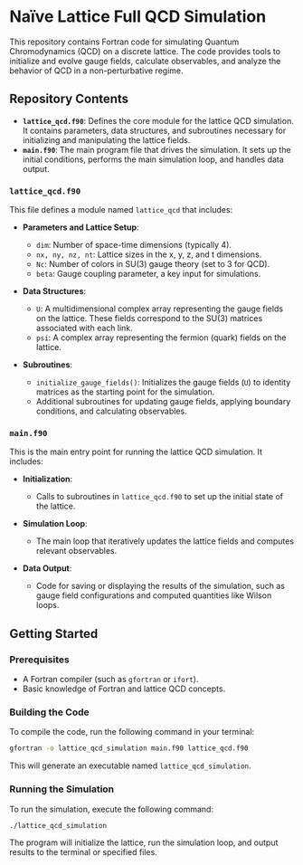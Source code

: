 # Naïve Lattice Full QCD Simulation

This repository contains Fortran code for simulating Quantum Chromodynamics (QCD) on a discrete lattice. The code provides tools to initialize and evolve gauge fields, calculate observables, and analyze the behavior of QCD in a non-perturbative regime.

## Repository Contents

- **`lattice_qcd.f90`**: Defines the core module for the lattice QCD simulation. It contains parameters, data structures, and subroutines necessary for initializing and manipulating the lattice fields.
- **`main.f90`**: The main program file that drives the simulation. It sets up the initial conditions, performs the main simulation loop, and handles data output.


### `lattice_qcd.f90`

This file defines a module named `lattice_qcd` that includes:

- **Parameters and Lattice Setup**:
  - `dim`: Number of space-time dimensions (typically 4).
  - `nx, ny, nz, nt`: Lattice sizes in the x, y, z, and t dimensions.
  - `Nc`: Number of colors in SU(3) gauge theory (set to 3 for QCD).
  - `beta`: Gauge coupling parameter, a key input for simulations.

- **Data Structures**:
  - `U`: A multidimensional complex array representing the gauge fields on the lattice. These fields correspond to the SU(3) matrices associated with each link.
  - `psi`: A complex array representing the fermion (quark) fields on the lattice.

- **Subroutines**:
  - `initialize_gauge_fields()`: Initializes the gauge fields (`U`) to identity matrices as the starting point for the simulation.
  - Additional subroutines for updating gauge fields, applying boundary conditions, and calculating observables.

### `main.f90`

This is the main entry point for running the lattice QCD simulation. It includes:

- **Initialization**:
  - Calls to subroutines in `lattice_qcd.f90` to set up the initial state of the lattice.
  
- **Simulation Loop**:
  - The main loop that iteratively updates the lattice fields and computes relevant observables.

- **Data Output**:
  - Code for saving or displaying the results of the simulation, such as gauge field configurations and computed quantities like Wilson loops.

## Getting Started

### Prerequisites

- A Fortran compiler (such as `gfortran` or `ifort`).
- Basic knowledge of Fortran and lattice QCD concepts.

### Building the Code

To compile the code, run the following command in your terminal:

```bash
gfortran -o lattice_qcd_simulation main.f90 lattice_qcd.f90
```

This will generate an executable named `lattice_qcd_simulation`.

### Running the Simulation

To run the simulation, execute the following command:

```bash
./lattice_qcd_simulation
```

The program will initialize the lattice, run the simulation loop, and output results to the terminal or specified files.

